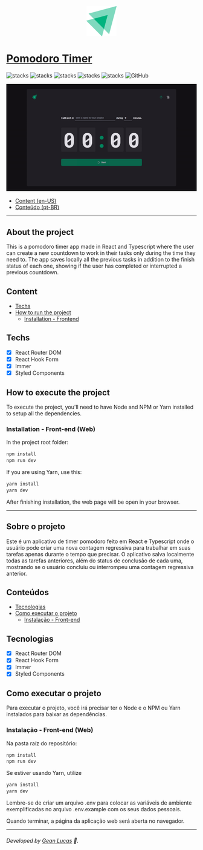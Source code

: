 <p align="center">
  <img src="src/assets/logo-ignite.svg"/>
</p>

# [Pomodoro Timer](https://pomodoro-timer-legeannd.vercel.app/)
![stacks](https://img.shields.io/badge/React%20Router-v6.6.1-brightgreen) ![stacks](https://img.shields.io/badge/React%20Hook%20Form-v7.41.2-brightgreen) ![stacks](https://img.shields.io/badge/Immer-v9.0.16-brightgreen) ![stacks](https://img.shields.io/badge/Styled%20Components-v5.3.6-brightgreen) ![stacks](https://img.shields.io/badge/Stack-Typescript-blue) ![GitHub](https://img.shields.io/github/license/legeannd/pomodoro-timer)

<p align="center">
  <img width="800" src="uploads/web.gif"/>
</p>


* [Content (en-US)](#section-en_us)
* [Conteúdo (pt-BR)](#secao-pt_br)

---

## About the project <a id="section-en_us"></a>

This is a pomodoro timer app made in React and Typescript where the user can create a new countdown to work in their tasks only during the time they need to. The app saves locally all the previous tasks in addition to the finish status of each one, showing if the user has completed or interrupted a previous countdown.

## Content
  * [Techs](#techs)
  * [How to run the project](#installation)
    * [Installation - Frontend](#installation-front)

## Techs <a id="techs"></a>

- [x] React Router DOM
- [x] React Hook Form
- [x] Immer
- [x] Styled Components

## How to execute the project <a id="installation"></a>
To execute the project, you'll need to have Node and NPM or Yarn installed to setup all the dependencies.


### Installation - Front-end (Web) <a id="installation-front"></a>

In the project root folder:

```bash
npm install
npm run dev
```

If you are using Yarn, use this:
```bash
yarn install
yarn dev
```

<!-- Remember to create a .env file to put the enviroment variables exemplified in the .env.example file with your personal data. -->

After finishing installation, the web page will be open in your browser.

---

## Sobre o projeto <a id="secao-pt_br"></a>

Este é um aplicativo de timer pomodoro feito em React e Typescript onde o usuário pode criar uma nova contagem regressiva para trabalhar em suas tarefas apenas durante o tempo que precisar. O aplicativo salva localmente todas as tarefas anteriores, além do status de conclusão de cada uma, mostrando se o usuário concluiu ou interrompeu uma contagem regressiva anterior.

## Conteúdos
  * [Tecnologias](#tecnlogias)
  * [Como executar o projeto](#instalacao)
    * [Instalação - Front-end](#instalacao-front)

## Tecnologias <a id="tecnologias"></a>

- [x] React Router DOM
- [x] React Hook Form
- [x] Immer
- [x] Styled Components

## Como executar o projeto <a id="instalacao"></a>
Para executar o projeto, você irá precisar ter o Node e o NPM ou Yarn instalados para baixar as dependências.


### Instalação - Front-end (Web) <a id="instalacao-front"></a>

Na pasta raíz do repositório:

```bash
npm install
npm run dev
```

Se estiver usando Yarn, utilize
```bash
yarn install
yarn dev
```

Lembre-se de criar um arquivo .env para colocar as variáveis de ambiente exemplificadas no arquivo .env.example com os seus dados pessoais.

Quando terminar, a página da aplicação web será aberta no navegador.

---
###### Developed by [Gean Lucas](https://www.linkedin.com/in/geanlucaas/) :rocket:.